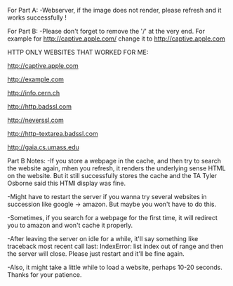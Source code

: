 For Part A: 
-Webserver, if the image does not render, please refresh and it works successfully !

For Part B:
-Please don't forget to remove the '/' at the very end. For example for http://captive.apple.com/ change it to http://captive.apple.com

HTTP ONLY WEBSITES THAT WORKED FOR ME:

http://captive.apple.com

http://example.com 

http://info.cern.ch

http://http.badssl.com

http://neverssl.com

http://http-textarea.badssl.com

http://gaia.cs.umass.edu


Part B Notes:
-If you store a webpage in the cache, and then try to search the website again, mhen you refresh, it renders the underlying sense HTML on the website. But it still successfully stores the cache and the TA Tyler Osborne said this HTMl display was fine.

-Might have to restart the server if you wanna try several websites in succession like google -> amazon. But maybe you won't have to do this.

-Sometimes, if you search for a webpage for the first time, it will redirect you to amazon and won't cache it properly. 

-After leaving the server on idle for a while, it'll say something like traceback most recent call last: IndexError: list index out of range and then the server will close. Please just restart and it'll be fine again.

-Also, it might take a little while to load a website, perhaps 10-20 seconds. Thanks for your patience.
